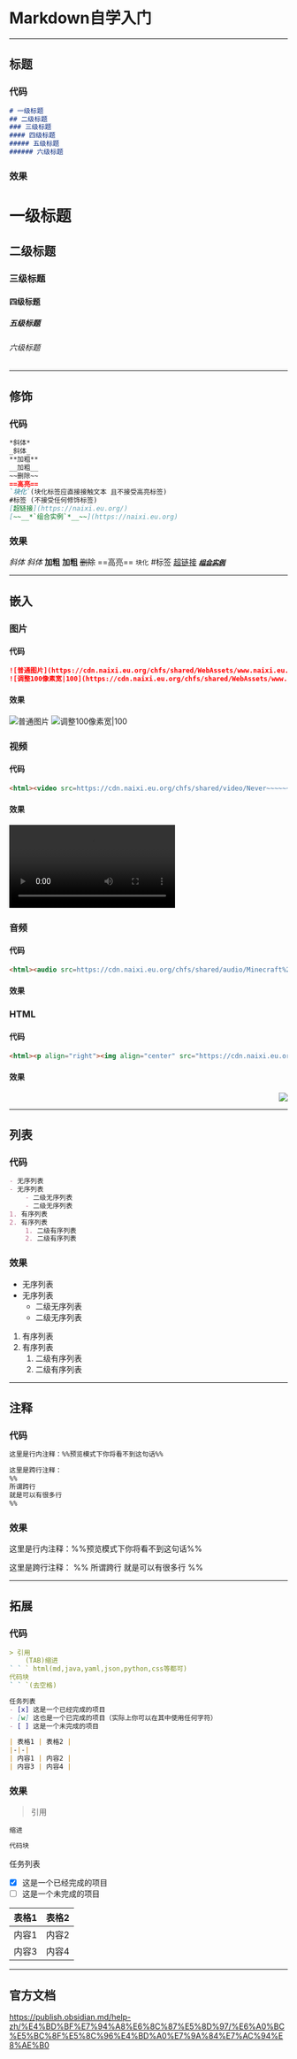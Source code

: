 # Markdown自学入门
---
## 标题
### 代码
```md
# 一级标题
## 二级标题
### 三级标题
#### 四级标题
##### 五级标题
###### 六级标题
```
### 效果
# 一级标题
## 二级标题
### 三级标题
#### 四级标题
##### 五级标题
###### 六级标题

---
## 修饰
### 代码
```md
*斜体*
_斜体_
**加粗**
__加粗__
~~删除~~
==高亮==
`块化`(块化标签应直接接触文本 且不接受高亮标签)
#标签 (不接受任何修饰标签)
[超链接](https://naixi.eu.org/)
[~~__*`组合实例`*__~~](https://naixi.eu.org)
```
### 效果
*斜体*
_斜体_
**加粗**
__加粗__
~~删除~~
==高亮==
`块化`
#标签
[超链接](https://naixi.eu.org/)
[~~__*`组合实例`*__~~](https://naixi.eu.org)

---
## 嵌入
### 图片
#### 代码
```md
![普通图片](https://cdn.naixi.eu.org/chfs/shared/WebAssets/www.naixi.eu.org/images/naixi.jpg)
![调整100像素宽|100](https://cdn.naixi.eu.org/chfs/shared/WebAssets/www.naixi.eu.org/images/naixi.jpg)
```
#### 效果
![普通图片](https://cdn.naixi.eu.org/chfs/shared/WebAssets/www.naixi.eu.org/images/naixi.jpg)
![调整100像素宽|100](https://cdn.naixi.eu.org/chfs/shared/WebAssets/www.naixi.eu.org/images/naixi.jpg)

### 视频
#### 代码
```md
<html><video src=https://cdn.naixi.eu.org/chfs/shared/video/Never~~~~~~~.mp4></video></html>
```
#### 效果
<html><video src=https://cdn.naixi.eu.org/chfs/shared/video/Never~~~~~~~.mp4></video></html>

### 音频
#### 代码
```md
<html><audio src=https://cdn.naixi.eu.org/chfs/shared/audio/Minecraft%20-%20C418.mp3>></audio></html>
```
#### 效果
<html><audio src=https://cdn.naixi.eu.org/chfs/shared/audio/Minecraft%20-%20C418.mp3></audio></html>


### HTML
#### 代码
```md
<html><p align="right"><img align="center" src="https://cdn.naixi.eu.org/chfs/shared/WebAssets/www.naixi.eu.org/images/github.gif"></p></html>
```
#### 效果
<html><p align="right"><img align="center" src="https://cdn.naixi.eu.org/chfs/shared/WebAssets/www.naixi.eu.org/images/github.gif"></p></html>

---
## 列表
### 代码
```md
- 无序列表
- 无序列表
	- 二级无序列表
	- 二级无序列表
1. 有序列表
2. 有序列表
	1. 二级有序列表
	2. 二级有序列表
```
### 效果
- 无序列表
- 无序列表
	- 二级无序列表
	- 二级无序列表
1. 有序列表
2. 有序列表
	1. 二级有序列表
	2. 二级有序列表

---
## 注释
### 代码
```md
这里是行内注释：%%预览模式下你将看不到这句话%%

这里是跨行注释：
%%
所谓跨行
就是可以有很多行
%%
```
### 效果
这里是行内注释：%%预览模式下你将看不到这句话%%

这里是跨行注释：
%%
所谓跨行
就是可以有很多行
%%

---
## 拓展
### 代码
```md
> 引用
	(TAB)缩进
` ` ` html(md,java,yaml,json,python,css等都可)
代码块
` ` `(去空格)

任务列表
- [x] 这是一个已经完成的项目
- [w] 这也是一个已完成的项目（实际上你可以在其中使用任何字符）
- [ ] 这是一个未完成的项目

| 表格1 | 表格2 |
|-|-|
| 内容1 | 内容2 |
| 内容3 | 内容4 |
```
### 效果
>引用

	缩进

```html
代码块
```

任务列表
- [x] 这是一个已经完成的项目
- [ ] 这是一个未完成的项目

| 表格1 | 表格2 |
|-|-|
| 内容1 | 内容2 |
| 内容3 | 内容4 |

---
## 官方文档
https://publish.obsidian.md/help-zh/%E4%BD%BF%E7%94%A8%E6%8C%87%E5%8D%97/%E6%A0%BC%E5%BC%8F%E5%8C%96%E4%BD%A0%E7%9A%84%E7%AC%94%E8%AE%B0

